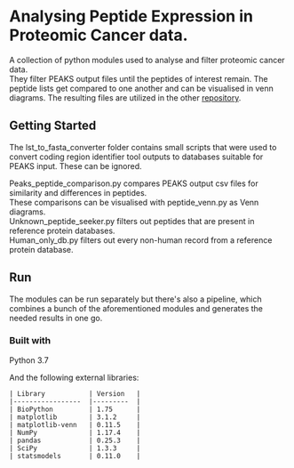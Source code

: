 # Analysing Peptide Expression in Proteomic Cancer data. 

A collection of python modules used to analyse and filter proteomic cancer data.  
They filter PEAKS output files until the peptides of interest remain.
The peptide lists get compared to one another and can be visualised in venn diagrams.
The resulting files are utilized in the other [repository](https://bitbucket.org/kcduong/proteogenomics_stats/).

## Getting Started

The lst_to_fasta_converter folder contains small scripts that were used to convert coding region identifier tool 
outputs to databases suitable for PEAKS input. These can be ignored.

Peaks_peptide_comparison.py compares PEAKS output csv files for similarity and differences in peptides.  
These comparisons can be visualised with peptide_venn.py as Venn diagrams.  
Unknown_peptide_seeker.py filters out peptides that are present in reference protein databases.   
Human_only_db.py filters out every non-human record from a reference protein database.

## Run
The modules can be run separately but there's also a pipeline, which combines a bunch of the aforementioned modules 
and generates the needed results in one go. 

### Built with
Python 3.7

And the following external libraries:
```
| Library        	| Version 	|
|-----------------	|---------	|
| BioPython       	| 1.75    	|
| matplotlib      	| 3.1.2   	|
| matplotlib-venn 	| 0.11.5  	|
| NumPy           	| 1.17.4  	|
| pandas          	| 0.25.3  	|
| SciPy           	| 1.3.3   	|
| statsmodels     	| 0.11.0  	|
```